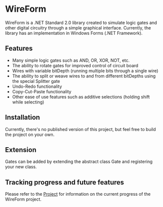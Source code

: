 # WireForm

WireForm is a .NET Standard 2.0 library created to simulate logic gates and other digital circuitry through a simple graphical interface. Currently, the library has an implementation in Windows Forms (.NET Framework).

## Features
- Many simple logic gates such as AND, OR, XOR, NOT, etc.
- The ability to rotate gates for improved control of circuit board
- Wires with variable bitDepth (running multiple bits through a single wire)
- The ability to split or weave wires to and from different bitDepths using the special Splitter gate
- Undo-Redo functionality
- Copy-Cut-Paste functionality
- Other ease of use features such as additive selections (holding shift while selecting)

## Installation

Currently, there's no published version of this project, but feel free to build the project on your own.

## Extension

Gates can be added by extending the abstract class Gate and registering your new class.

## Tracking progress and future features

Please refer to the [Project](https://github.com/RyanAlameddine/WireForm/projects/1) for information on the current progress of the WireForm project.
